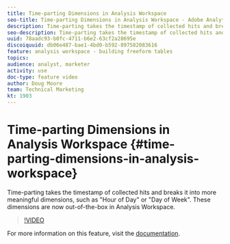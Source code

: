 ```yaml
---
title: Time-parting Dimensions in Analysis Workspace
seo-title: Time-parting Dimensions in Analysis Workspace - Adobe Analytics
description: Time-parting takes the timestamp of collected hits and breaks it into more meaningful dimensions, such as "Hour of Day" or "Day of Week". These dimensions are now out-of-the-box in Analysis Workspace.
seo-description: Time-parting takes the timestamp of collected hits and breaks it into more meaningful dimensions, such as "Hour of Day" or "Day of Week". These dimensions are now out-of-the-box in Analysis Workspace. - Adobe Analytics
uuid: 78aadc93-b0fc-4711-b6e2-63cf2a28695e
discoiquuid: db06e487-bae1-4bd0-b592-897582083616
feature: analysis workspace - building freeform tables
topics: 
audience: analyst, marketer
activity: use
doc-type: feature video
author: Doug Moore
team: Technical Marketing
kt: 1903
---
```


# Time-parting Dimensions in Analysis Workspace {#time-parting-dimensions-in-analysis-workspace}

Time-parting takes the timestamp of collected hits and breaks it into more meaningful dimensions, such as "Hour of Day" or "Day of Week". These dimensions are now out-of-the-box in Analysis Workspace.

>[!VIDEO](https://video.tv.adobe.com/v/23727/?quality=12)

For more information on this feature, visit the [documentation](https://marketing.adobe.com/resources/help/en_US/analytics/analysis-workspace/time-parting-dimensions.html).
